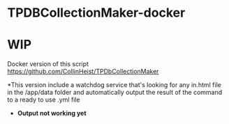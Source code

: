 # TPDBCollectionMaker-docker
# WIP

Docker version of this script https://github.com/CollinHeist/TPDbCollectionMaker

*This version include a watchdog service that's looking for any in.html file in the /app/data folder and automatically output the result of the command to a ready to use .yml file

* **Output not working yet**
